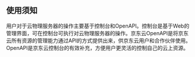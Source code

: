 ## 使用须知

用户对于云物理服务器的操作主要基于控制台和OpenAPI。控制台是基于Web的管理界面，可在控制台可执行对云物理服务器的操作。京东云OpenAPI是将京东云所有资源的管理能力通过API的方式提供出来，供京东云用户和合作伙伴使用。OpenAPI是京东云控制台的有效补充，方便用户更灵活的控制自己的云上资源。

